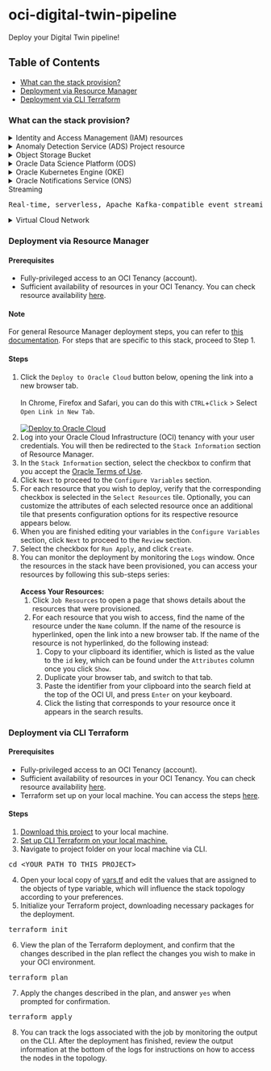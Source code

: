# oci-digital-twin-pipeline
Deploy your Digital Twin pipeline!

## Table of Contents

- [What can the stack provision?](#what-can-the-stack-provision)
- [Deployment via Resource Manager](#deployment-via-resource-manager)
- [Deployment via CLI Terraform](#deployment-via-cli-terraform)

### What can the stack provision?
<details>
<summary>Identity and Access Management (IAM) resources</summary>
<p></p>
<pre>
<b>Compartment</b>: Logical container for resources, used to manage access to resources as a function of Identity and Access Management (IAM).
<b>Policy</b>: An arrangement of statements used to manage access to resources as a function of Identity and Access Management (IAM).
<b>Dynamic Group</b>: An arrangement of matching rules used to manage permissions to enable specific resources to access other specified resources.
</pre>
</details>
<details>
<summary>Anomaly Detection Service (ADS) Project resource</summary>
<p></p>
<pre>
Project resource for Anomaly Detection Service (ADS). ADS is an AI service that enables developers to more easily build business-specific anomaly detection models that flag critical incidents, resulting in faster time to detection and resolution. Specialized APIs and automated model selection simplify training and deploying anomaly detection models to applications and operations—all without data science expertise.
</pre>
</details>
<details>
<summary>Object Storage Bucket</summary>
<p></p>
<pre>
Securely store any type of data in its native format, with built-in redundancy.
</pre>
</details>
<details>
<summary>Oracle Data Science Platform (ODS)</summary>
<p></p>
<pre>
Serverless platform that lets developers create, run, and scale applications without managing any infrastructure.
</pre>
</details>
<details>
<summary>Oracle Kubernetes Engine (OKE)</summary>
<p></p>
<pre>
Oracle-managed container orchestration service that can reduce the time and cost to build modern cloud native applications.
</pre>
</details>
<details>
<summary>Oracle Notifications Service (ONS)</summary>
<p></p>
<pre>
Broadcasts messages to distributed components through a publish-subscribe pattern, delivering secure, highly reliable, low latency and durable messages for applications hosted on Oracle Cloud Infrastructure and externally.
</pre>
</details>
<summary>Streaming</summary>
<p></p>
<pre>
Real-time, serverless, Apache Kafka-compatible event streaming platform for developers and data scientists.
</pre>
</details>
<details>
<summary>Virtual Cloud Network</summary>
<p></p>
<pre>
Customizable and private cloud network.
</pre>
</details>


### Deployment via Resource Manager
#### Prerequisites
- Fully-privileged access to an OCI Tenancy (account).
- Sufficient availability of resources in your OCI Tenancy. You can check resource availability [here](https://cloud.oracle.com/limits?region=home).
#### Note
For general Resource Manager deployment steps, you can refer to [this documentation](https://docs.oracle.com/en-us/iaas/Content/ResourceManager/Tasks/deploybutton.htm#ariaid-title4). For steps that are specific to this stack, proceed to Step 1.
#### Steps
1. Click the `Deploy to Oracle Cloud` button below, opening the link into a new browser tab.
\
\
In Chrome, Firefox and Safari, you can do this with `CTRL`+`Click` > Select `Open Link in New Tab`.
\
\
[![Deploy to Oracle Cloud](https://oci-resourcemanager-plugin.plugins.oci.oraclecloud.com/latest/deploy-to-oracle-cloud.svg)](https://cloud.oracle.com/resourcemanager/stacks/create?region=home&zipUrl=https://github.com/scacela/oci-digital-twin-pipeline/archive/refs/tags/v1.0.0.zip)
2. Log into your Oracle Cloud Infrastructure (OCI) tenancy with your user credentials. You will then be redirected to the `Stack Information` section of Resource Manager.
3. In the `Stack Information` section, select the checkbox to confirm that you accept the [Oracle Terms of Use](https://cloudmarketplace.oracle.com/marketplace/content?contentId=50511634&render=inline).
4. Click `Next` to proceed to the `Configure Variables` section.
5. For each resource that you wish to deploy, verify that the corresponding checkbox is selected in the `Select Resources` tile. Optionally, you can customize the attributes of each selected resource once an additional tile that presents configuration options for its respective resource appears below.
6. When you are finished editing your variables in the `Configure Variables` section, click `Next` to proceed to the `Review` section.
7. Select the checkbox for `Run Apply`, and click `Create`.
8. You can monitor the deployment by monitoring the `Logs` window. Once the resources in the stack have been provisioned, you can access your resources by following this sub-steps series:
\
\
	<b>Access Your Resources:</b>
	1. Click `Job Resources` to open a page that shows details about the resources that were provisioned.
	2. For each resource that you wish to access, find the name of the resource under the `Name` column. If the name of the resource is hyperlinked, open the link into a new browser tab. If the name of the resource is not hyperlinked, do the following instead:
		1. Copy to your clipboard its identifier, which is listed as the value to the `id` key, which can be found under the `Attributes` column once you click `Show`.
		2. Duplicate your browser tab, and switch to that tab.
		3. Paste the identifier from your clipboard into the search field at the top of the OCI UI, and press `Enter` on your keyboard.
		4. Click the listing that corresponds to your resource once it appears in the search results.

### Deployment via CLI Terraform
#### Prerequisites
- Fully-privileged access to an OCI Tenancy (account).
- Sufficient availability of resources in your OCI Tenancy. You can check resource availability [here](https://cloud.oracle.com/limits?region=home).
- Terraform set up on your local machine. You can access the steps [here](https://docs.oracle.com/en-us/iaas/Content/API/SDKDocs/terraformgetstarted.htm).
#### Steps
1. [Download this project](https://github.com/scacela/oci-digital-twin-pipeline/archive/refs/tags/v1.0.0.zip) to your local machine.
2. [Set up CLI Terraform on your local machine.](https://docs.oracle.com/en-us/iaas/Content/API/SDKDocs/terraformgetstarted.htm) 
3. Navigate to project folder on your local machine via CLI.
<pre>
cd &ltYOUR_PATH_TO_THIS_PROJECT&gt
</pre>
4. Open your local copy of [vars.tf](./vars.tf) and edit the values that are assigned to the objects of type variable, which will influence the stack topology according to your preferences.
5. Initialize your Terraform project, downloading necessary packages for the deployment.
<pre>
terraform init
</pre>
6. View the plan of the Terraform deployment, and confirm that the changes described in the plan reflect the changes you wish to make in your OCI environment.
<pre>
terraform plan
</pre>
7. Apply the changes described in the plan, and answer `yes` when prompted for confirmation.
<pre>
terraform apply
</pre>
8. You can track the logs associated with the job by monitoring the output on the CLI. After the deployment has finished, review the output information at the bottom of the logs for instructions on how to access the nodes in the topology.